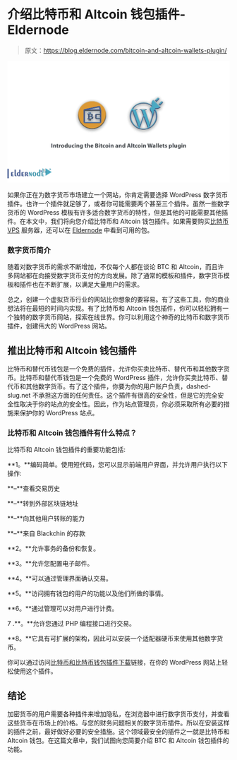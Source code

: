 # 介绍比特币和 Altcoin 钱包插件- Eldernode

> 原文：<https://blog.eldernode.com/bitcoin-and-altcoin-wallets-plugin/>

![Introducing the Bitcoin and Altcoin Wallets plugin](img/e1c615ec1be895ac940799d42703774c.png)

如果你正在为数字货币市场建立一个网站，你肯定需要选择 WordPress 数字货币插件。也许一个插件就足够了，或者你可能需要两个甚至三个插件。虽然一些数字货币的 WordPress 模板有许多适合数字货币的特性，但是其他的可能需要其他插件。在本文中，我们将向您介绍比特币和 Altcoin 钱包插件。如果需要购买[比特币 VPS](https://eldernode.com/bitcoin-vps/) 服务器，还可以在 [Eldernode](https://eldernode.com/) 中看到可用的包。

### 数字货币简介

随着对数字货币的需求不断增加，不仅每个人都在谈论 BTC 和 Altcoin，而且许多网站都在向接受数字货币支付的方向发展。除了通常的模板和插件，数字货币模板和插件也在不断扩展，以满足大量用户的需求。

总之，创建一个虚拟货币行业的网站比你想象的要容易。有了这些工具，你的商业想法将在最短的时间内实现。有了比特币和 Altcoin 钱包插件，你可以轻松拥有一个独特的数字货币网站，探索在线世界。你可以利用这个神奇的比特币和数字货币插件，创建伟大的 WordPress 网站。

## 推出比特币和 Altcoin 钱包插件

比特币和替代币钱包是一个免费的插件，允许你买卖比特币、替代币和其他数字货币。比特币和替代币钱包是一个免费的 WordPress 插件，允许你买卖比特币、替代币和其他数字货币。有了这个插件，你要为你的用户账户负责，dashed-slug.net 不承担这方面的任何责任。这个插件有很高的安全性，但是它的完全安全性取决于你的站点的安全性。因此，作为站点管理员，你必须采取所有必要的措施来保护你的 WordPress 站点。

### 比特币和 Altcoin 钱包插件有什么特点？

比特币和 Altcoin 钱包插件的重要功能包括:

**1。**编码简单。使用短代码，您可以显示前端用户界面，并允许用户执行以下操作:

**–**查看交易历史

**–**转到外部区块链地址

**–**向其他用户转账的能力

**–**来自 Blackchin 的存款

**2。**允许事务的备份和恢复。

**3。**允许您配置电子邮件。

**4。**可以通过管理界面确认交易。

**5。**访问拥有钱包的用户的功能以及他们所做的事情。

**6。**通过管理可以对用户进行计费。

7 .**。**允许您通过 PHP 编程接口进行交易。

**8。**它具有可扩展的架构，因此可以安装一个适配器硬币来使用其他数字货币。

你可以通过访问[比特币和比特币钱包插件下载](https://wordpress.org/plugins/wallets/)链接，在你的 WordPress 网站上轻松使用这个插件。

## 结论

加密货币的用户需要各种插件来增加隐私，在浏览器中进行数字货币支付，并查看这些货币在市场上的价格。与您的财务问题相关的数字货币插件。所以在安装这样的插件之前，最好做好必要的安全措施。这个领域最安全的插件之一就是比特币和 Altcoin 钱包。在这篇文章中，我们试图向您简要介绍 BTC 和 Altcoin 钱包插件的功能。